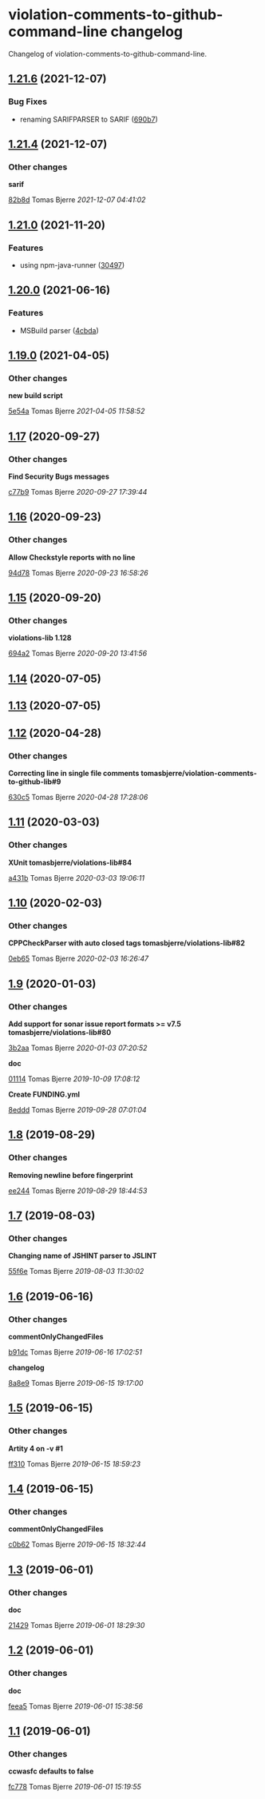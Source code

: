 # violation-comments-to-github-command-line changelog

Changelog of violation-comments-to-github-command-line.

## [1.21.6](https://github.com/tomasbjerre/violation-comments-to-github-command-line/releases/tag/1.21.6) (2021-12-07)





### Bug Fixes

-  renaming SARIFPARSER to SARIF ([690b7](https://github.com/tomasbjerre/violation-comments-to-github-command-line/commit/690b7188c574561))  



## [1.21.4](https://github.com/tomasbjerre/violation-comments-to-github-command-line/releases/tag/1.21.4) (2021-12-07)







### Other changes

**sarif**


[82b8d](https://github.com/tomasbjerre/violation-comments-to-github-command-line/commit/82b8dafb35ca297) Tomas Bjerre *2021-12-07 04:41:02*


## [1.21.0](https://github.com/tomasbjerre/violation-comments-to-github-command-line/releases/tag/1.21.0) (2021-11-20)



### Features

-  using npm-java-runner ([30497](https://github.com/tomasbjerre/violation-comments-to-github-command-line/commit/30497308ba49ed7))  





## [1.20.0](https://github.com/tomasbjerre/violation-comments-to-github-command-line/releases/tag/1.20.0) (2021-06-16)



### Features

-  MSBuild parser ([4cbda](https://github.com/tomasbjerre/violation-comments-to-github-command-line/commit/4cbdac0b4aa5bee))  





## [1.19.0](https://github.com/tomasbjerre/violation-comments-to-github-command-line/releases/tag/1.19.0) (2021-04-05)







### Other changes

**new build script**


[5e54a](https://github.com/tomasbjerre/violation-comments-to-github-command-line/commit/5e54a2f6946c0fc) Tomas Bjerre *2021-04-05 11:58:52*


## [1.17](https://github.com/tomasbjerre/violation-comments-to-github-command-line/releases/tag/1.17) (2020-09-27)







### Other changes

**Find Security Bugs messages**


[c77b9](https://github.com/tomasbjerre/violation-comments-to-github-command-line/commit/c77b9eca2fd0433) Tomas Bjerre *2020-09-27 17:39:44*


## [1.16](https://github.com/tomasbjerre/violation-comments-to-github-command-line/releases/tag/1.16) (2020-09-23)







### Other changes

**Allow Checkstyle reports with no line**


[94d78](https://github.com/tomasbjerre/violation-comments-to-github-command-line/commit/94d78875aad9449) Tomas Bjerre *2020-09-23 16:58:26*


## [1.15](https://github.com/tomasbjerre/violation-comments-to-github-command-line/releases/tag/1.15) (2020-09-20)







### Other changes

**violations-lib 1.128**


[694a2](https://github.com/tomasbjerre/violation-comments-to-github-command-line/commit/694a2981eca6c21) Tomas Bjerre *2020-09-20 13:41:56*


## [1.14](https://github.com/tomasbjerre/violation-comments-to-github-command-line/releases/tag/1.14) (2020-07-05)








## [1.13](https://github.com/tomasbjerre/violation-comments-to-github-command-line/releases/tag/1.13) (2020-07-05)








## [1.12](https://github.com/tomasbjerre/violation-comments-to-github-command-line/releases/tag/1.12) (2020-04-28)







### Other changes

**Correcting line in single file comments tomasbjerre/violation-comments-to-github-lib#9**


[630c5](https://github.com/tomasbjerre/violation-comments-to-github-command-line/commit/630c5af651127b4) Tomas Bjerre *2020-04-28 17:28:06*


## [1.11](https://github.com/tomasbjerre/violation-comments-to-github-command-line/releases/tag/1.11) (2020-03-03)







### Other changes

**XUnit tomasbjerre/violations-lib#84**


[a431b](https://github.com/tomasbjerre/violation-comments-to-github-command-line/commit/a431beaf9b6512b) Tomas Bjerre *2020-03-03 19:06:11*


## [1.10](https://github.com/tomasbjerre/violation-comments-to-github-command-line/releases/tag/1.10) (2020-02-03)







### Other changes

**CPPCheckParser with auto closed <error/> tags tomasbjerre/violations-lib#82**


[0eb65](https://github.com/tomasbjerre/violation-comments-to-github-command-line/commit/0eb65f8ecbd2b8d) Tomas Bjerre *2020-02-03 16:26:47*


## [1.9](https://github.com/tomasbjerre/violation-comments-to-github-command-line/releases/tag/1.9) (2020-01-03)







### Other changes

**Add support for sonar issue report formats >= v7.5 tomasbjerre/violations-lib#80**


[3b2aa](https://github.com/tomasbjerre/violation-comments-to-github-command-line/commit/3b2aa4d5e2c23dc) Tomas Bjerre *2020-01-03 07:20:52*

**doc**


[01114](https://github.com/tomasbjerre/violation-comments-to-github-command-line/commit/0111400a5b42592) Tomas Bjerre *2019-10-09 17:08:12*

**Create FUNDING.yml**


[8eddd](https://github.com/tomasbjerre/violation-comments-to-github-command-line/commit/8eddd0e18489646) Tomas Bjerre *2019-09-28 07:01:04*


## [1.8](https://github.com/tomasbjerre/violation-comments-to-github-command-line/releases/tag/1.8) (2019-08-29)







### Other changes

**Removing newline before fingerprint**


[ee244](https://github.com/tomasbjerre/violation-comments-to-github-command-line/commit/ee2443ff5cda2fb) Tomas Bjerre *2019-08-29 18:44:53*


## [1.7](https://github.com/tomasbjerre/violation-comments-to-github-command-line/releases/tag/1.7) (2019-08-03)







### Other changes

**Changing name of JSHINT parser to JSLINT**


[55f6e](https://github.com/tomasbjerre/violation-comments-to-github-command-line/commit/55f6e5c1a3c2ed2) Tomas Bjerre *2019-08-03 11:30:02*


## [1.6](https://github.com/tomasbjerre/violation-comments-to-github-command-line/releases/tag/1.6) (2019-06-16)







### Other changes

**commentOnlyChangedFiles**


[b91dc](https://github.com/tomasbjerre/violation-comments-to-github-command-line/commit/b91dcbc309ee169) Tomas Bjerre *2019-06-16 17:02:51*

**changelog**


[8a8e9](https://github.com/tomasbjerre/violation-comments-to-github-command-line/commit/8a8e99d38d60459) Tomas Bjerre *2019-06-15 19:17:00*


## [1.5](https://github.com/tomasbjerre/violation-comments-to-github-command-line/releases/tag/1.5) (2019-06-15)







### Other changes

**Artity 4 on -v #1**


[ff310](https://github.com/tomasbjerre/violation-comments-to-github-command-line/commit/ff310afb9bfab97) Tomas Bjerre *2019-06-15 18:59:23*


## [1.4](https://github.com/tomasbjerre/violation-comments-to-github-command-line/releases/tag/1.4) (2019-06-15)







### Other changes

**commentOnlyChangedFiles**


[c0b62](https://github.com/tomasbjerre/violation-comments-to-github-command-line/commit/c0b62105bedfe56) Tomas Bjerre *2019-06-15 18:32:44*


## [1.3](https://github.com/tomasbjerre/violation-comments-to-github-command-line/releases/tag/1.3) (2019-06-01)







### Other changes

**doc**


[21429](https://github.com/tomasbjerre/violation-comments-to-github-command-line/commit/21429f338acd5d7) Tomas Bjerre *2019-06-01 18:29:30*


## [1.2](https://github.com/tomasbjerre/violation-comments-to-github-command-line/releases/tag/1.2) (2019-06-01)







### Other changes

**doc**


[feea5](https://github.com/tomasbjerre/violation-comments-to-github-command-line/commit/feea5d572efef7c) Tomas Bjerre *2019-06-01 15:38:56*


## [1.1](https://github.com/tomasbjerre/violation-comments-to-github-command-line/releases/tag/1.1) (2019-06-01)







### Other changes

**ccwasfc defaults to false**


[fc778](https://github.com/tomasbjerre/violation-comments-to-github-command-line/commit/fc7781d9bde9bf8) Tomas Bjerre *2019-06-01 15:19:55*


    